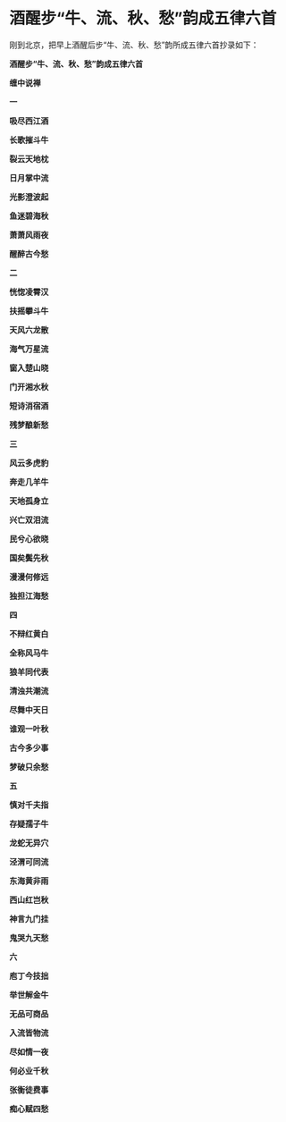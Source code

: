 酒醒步“牛、流、秋、愁”韵成五律六首
====



刚到北京，把早上酒醒后步“牛、流、秋、愁”韵所成五律六首抄录如下：

**酒醒步“牛、流、秋、愁”韵成五律六首**

**缠中说禅**

**一**

**吸尽西江酒**

**长歌摧斗牛**

**裂云天地枕**

**日月掌中流**

**光影澄波起**

**鱼迷碧海秋**

**萧萧风雨夜**

**醒醉古今愁**

**二**

**恍惚凌霄汉**

**扶摇攀斗牛**

**天风六龙散**

**海气万星流**

**窗入楚山晓**

**门开湘水秋**

**短诗消宿酒**

**残梦酿新愁**

**三**

**风云多虎豹**

**奔走几羊牛**

**天地孤身立**

**兴亡双泪流**

**民兮心欲晓**

**国矣鬓先秋**

**漫漫何修远**

**独担江海愁**

**四**

**不辩红黄白**

**全称风马牛**

**狼羊同代表**

**清浊共潮流**

**尽舞中天日**

**谁观一叶秋**

**古今多少事**

**梦破只余愁**

**五**

**慎对千夫指**

**存疑孺子牛**

**龙蛇无异穴**

**泾渭可同流**

**东海黄非雨**

**西山红岂秋**

**神言九门挂**

**鬼哭九天愁**

**六**

**庖丁今技拙**

**举世解金牛**

**无品可商品**

**入流皆物流**

**尽如情一夜**

**何必业千秋**

**张衡徒费事**

**痴心赋四愁**
